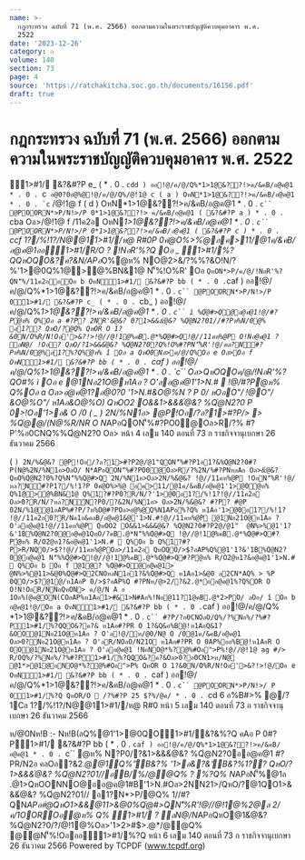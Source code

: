 ```yaml
---
name: >-
  กฎกระทรวง ฉบับที่ 71 (พ.ศ. 2566) ออกตามความในพระราชบัญญัติควบคุมอาคาร พ.ศ.
  2522
date: '2023-12-26'
category: ก
volume: 140
section: 73
page: 4
source: 'https://ratchakitcha.soc.go.th/documents/16156.pdf'
draft: true
---
```


# กฎกระทรวง ฉบับที่ 71 (พ.ศ. 2566) ออกตามความในพระราชบัญญัติควบคุมอาคาร พ.ศ. 2522

1>#1/ &?&#?P e_ ( * . 0 . `cdd ) ออ!@/ค/@/Q%*1>1@&??!>ค/&คB/อ@ค@1 * . 0 . `c`` อ@0?0อํ@%@!@/ค/@/Q%/@!1@ c ( a ) OหN*1>1@&??!>ค/&คB/อ@ค@1 * . 0 . `c`` /@!1@ f ( d ) OหN*1>1@&??!>ค/&คB/อ@ค@1 * . 0 . `c`` @POORN*>P/N!>/P 0*1>1@&??!> ค/&คB/อ@ค@1 ( &?&#?P a ) * . 0 . `cba Oล>/@!1@ f /11ค2อ OหN*1>1@&??!>ค/&คB/อ@ค@1 * . 0 . `c`` @POORN*>P/N!>/P 0*1>1@&??!>ค/&คB/อ@ค@1 ( &?&#?P c ) * . 0 . `ccf 1?/%!1?/N@@11>#1//ห@ R#0P 0คํ@O%>%ํ@อค>11/@1ค/&คB/อ@ค@1ออ1>#1/R/O ? !NอR'%?Q Oอ _ 1>#1/%?QQหOQO&?ค?&N/APอ*O%ํ@ห% NO@2>&/?%%?&O!N/?%'1>@0Q%1@>@%BN&1@ N'็%!O%R' Oอ ` QหON*>P/ค/@/!NอR'%?QN'็%/11ค2ออOอ b OหN1>#1/ &?&#?P bb ( * . 0 . `caf ) ออ!@/ค/@/Q%*1>1@&??!>ค/&คB/อ@ค@1 * . 0 . `c`` @POORN*>P/N!>/P 01>#1/ &?&#?P c_ ( * . 0 . `cb_ ) ออ!@/ค/@/Q%*1>1@&??!>ค/&คB/อ@ค@1 * . 0 . `c`` ì %Qํ@#>Q@อ@ค@1!@/#?Pํ@ห% Q%Oอ a #?P? 2NR'&ํ@&? 0?1>&&&ํ@&? %Qํ@N2?01//#?Pห%N/0@% อ1?? QหO/?@Q% QหOR O 1?&0N/O%R/N!Oอ'>&?!>!@//@!1@%คB.@*%Qํ@#>Q!@//11คห%@P O!Nอ@ค@1 ? ลN@/ !Oอ? QหO/?1>&&&ํ@&? %Qํ@N2?0?Q%!O%#?PN'็%R'!@/หล?N์#?Pห%N/0@%อ1?%?Q%ํ@ห% î Oอ a QหO0Nล>ค/@/Q%Oอ e Oล>Oอ f OหN1>#1/ &?&#?P bb ( * . 0 . `caf ) ออ!@/ค/@/Q%*1>1@&??!>ค/&คB/อ@ค@1 * . 0 . `c`` Oล>QหOQOค/@/!NอR'%?QO#% ì Oอ e @1Nอ21O@ห1Aอ ? O'ลอ@ค@1'1>N.#  !@/#?Pํ@ห% Q%Oอ a Oล>อ@ค@1*?อ@0?0 '1>N.#&O@%N ? P 0/ หOอO"/ !@O"/ &O@%O"/ ห1Aอ&O@%O) QหOO2 O&&1>&&&ํ@&? %Qํ@N2?0 P 0>!Oอ'1>อ& O /0 ( _ ) 2N/%N1อ> @P!Oอ/?ล?1>#?P/> > %Qํ@@/(N@%R/NR O N*APอQON'็%#?PO0@Oล>R/?% #?P'%อ0CNQ%%Qํ@N2?0 Oล> หน้า 4 เลม 140 ตอนที่ 73 ก ราชกิจจานุเบกษา 26 ธันวาคม 2566

( ` ) 2N/%&ํ@&? @P!Oอ/?ล?1>#?P2@/@1"QON'็%#?P1อ1?&%Qํ@N2?0#?P(N@%2N/%N1อ>OลO/ N*APอQON'็%#?PO0@Oล>R/?%2N/%#?PNหลAอ Oล>&ํ@&? QหO%Qํ@N2?0%?Q%N'็%%Qํ@#>Q 2N/%N1อ>Oล>2N/%&ํ@&? !@//11คห%@P !OอN'็%R'!@/หล?N์#?P1?/%!1?P 0คํ@O%>%ํ@ อค>11/@1ค/&คB/อ@ค@1'1>@0ํ@ห% Q%1@>@%BN&1@ Q%1?#?P0?R/N/?'1>@0อ1?/%!1?!@//11ค2อ Oล>0?R/N/?หล?N์N?P0/?&2N/%N1อ> Oล>2N/%&ํ@&? #?P? #ํ@P 02N/%1@@1อAP%#?P/?ห%O@#?POล>อํ@%@Q%N1APอ%?Q% ห1Aอ'1>@0อ1?/%!1? !@//11ค2อ0?R/Nค1อ&คลB/อ@ค@1&@'1>N.#!@//11คห%@P @1Nอ21O@ห1Aอ ? O'ลอ@ค@1!@//11คห%@P QหOO2 O&&1>&&&ํ@&? %Qํ@N2?0#?P2@/@1" ํ @N%>%@1'1?&'1B%Qํ@N2?0@อ@ค@1QหO/?คB.@*N'็%%Qํ@#>Q !@//@!1@%คB.@*%Qํ@#>Q#?Pํ@ห% R/O2ํ@ห1?&อ@ค@1'1>N.#  Q%Oอ b Q%1?#?P>R/NQO/>$?!@//11คห%@POล>/11ค2อ QหOQO/>$?อAP%Q%@1'1?&'1B%Qํ@N2?0@อ@ค@1 N'็%%Qํ@#>Q!@//@!1@%คB.@*%Qํ@#>Q#?Pํ@ห% R/O2ํ@ห1?&อ@ค@1'1>N.#  Q%Oอ b Oอ f @1ํ@? %Qํ@#>Q@อ@ค@1> ํ @N%>%@11>&@0%Qํ@#>Q2CNOหลN1อ1?&%Qํ@#>Q ห1Aอ1>&@0 ล2CN*AQ% > %P 0QO/>$?@1@/ห1AอP 0/>$?อAP%Q #?PNห/@>2/?&2.@*ออ@ค@1%?Q%OR O O!N!OอR/NNอQหON> ค/@/N A อ 1Oอ%1ํ@ค@ON(COอAP%ห1Aอ1>#&1>N#Aอ%!Nอ@11?1@คB.@*2>PO/ ลOอ/ î Oอ b อ@ค@1!@/Oอ a OหN1>#1/ &?&#?P bb ( * . 0 . `caf ) ออ!@/ค/@/Q% *1>1@&??!>ค/&คB/อ@ค@1 * . 0 . `c`` #?P/?อ0CNOลO/Q%/?%Nอ%/?%#?P1>#1/%?QQO&?ค?& ห1Aอ#?PR O 1?&Q&อ%B@!ห1AอQ&1?&OO@1Nอ21O@ห1Aอ ? O'ล!@/ห/@0/N@ O /0@1ค/&คB/อ@ค@1 Oล>0?Nอ21O@ห1Aอ ? O'ลR/NOลO/N21O ห1Aอ#?PR O 0AP%ออ%B@!ห1AอR O OO@1Nอ21O@ห1Aอ ? O'ลอ@ค@1 !NอNO@*%?@%#Oอ">P%!@//@!1@ ag #/> R/OQ%/?%Nอ%/?%#?P1>#1/%?QQO&?ค?&Oล>0?อ0CN1>ห/N@ @1*>@1@อNO@*%?@%#Oอ">P% QหOR O 1?&0N/O%R/N!Oอ'>&?!>!@/Oอ e OหN1>#1/ &?&#?P bb ( * . 0 . `caf ) ออ!@/ค/@/Q%*1>1@&??!>ค/&คB/อ@ค@1 * . 0 . `c`` @POORN*>P/N!>/ P 01>#1/%?Q QหOR/O  /?%#?P 25 $?%/@ค/ * . 0 . `cd 6 อ%B#>% @/?1Cล 1?/%!1?/N@@11>#1//ห@ R#0 หน้า 5 เลม 140 ตอนที่ 73 ก ราชกิจจานุเบกษา 26 ธันวาคม 2566

ห/@0Nห!B :- Nห!B(ลQ%@1'1>@0QO1>#1/&?&%?Q คAอ P 0#?P1>#1/ &?&#?P bb ( * . 0 . `caf ) ออ!@/ค/@/Q%*1>1@&??!>ค/&คB/อ@ค@1 * . 0 . `c`` ํ@ห% N?P0/?&1>&&&ํ@&? %Qํ@N2?0ออ@ค@1 #?PR/N2อ คลOอ?&2.@*@1์Q%'ัB&?% '1>อ&?&'ัB&?%1?? QหO/?1>&&&ํ@&? %Qํ@N2?01//อB/%/@@Q% ? %?Q% N*APอN'็%@1ล .@1>QหOONNO@ออ@ค@1#B'1>N.#Oล>2NN21>/QหO/?@1QO1>&&&ํ@&? %Qํ@N2?01// อ1?N*>P/@Q% 1//#?QN*APอ#ํ@QหO1>&&@11>&@0%Qํ@#>QN'็%R'!@//@!1@%2@ล 2/ค/1OOROอํ@ห% Q% 1>#1/ ? ลN@/N*APอQหO@1&ํ@&? %Qํ@N2?0/?/@!1@%Oล>'1>2>#$>.@*/@@Q% @ํ@N'็%!Oอออ1>#1/%?Q หน้า 6 เลม 140 ตอนที่ 73 ก ราชกิจจานุเบกษา 26 ธันวาคม 2566 Powered by TCPDF (www.tcpdf.org)
